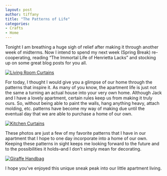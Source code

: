 ```yaml
---
layout: post
author: tiffany
title: "The Patterns of Life"
categories: 
- Crafts
- Home
---
```


Tonight I am breathing a huge sigh of relief after making it through another week of midterms. Now I intend to spend my next week (Spring Break) re-cooperating, reading “The Immortal Life of Henrietta Lacks” and stocking up on some great blog posts for you all.

[![](jekyll_uploads/2012/03/DSC_0007-575x689.jpg "Living Room Curtains")](http://www.sweetpeonies.com/2012/03/the-patterns-of-life/dsc_0007/)

For today, I thought I would give you a glimpse of our home through the patterns that inspire it. As many of you know, the apartment life is just not the same a turning an actual house into your very own home. Although Jack and I have a lovely apartment, certain rules keep us from making it truly ours. So, without being able to paint the walls, hang anything heavy, attach molding, etc. patterns have become my way of making due until the eventual day that we are able to purchase a home of our own.

[![](jekyll_uploads/2012/03/DSC_0021-575x689.jpg "Kitchen Curtains")](http://www.sweetpeonies.com/2012/03/the-patterns-of-life/dsc_0021/)

These photos are just a few of my favorite patterns that I have in our apartment that I hope to one day incorporate into a home of our own. Keeping these patterns in sight keeps me looking forward to the future and to the possibilities it holds–and I don’t simply mean for decorating.

[![](jekyll_uploads/2012/03/DSC_0027-575x689.jpg "Giraffe Handbag")](http://www.sweetpeonies.com/2012/03/the-patterns-of-life/dsc_0027/)

I hope you’ve enjoyed this unique sneak peak into our little apartment living.